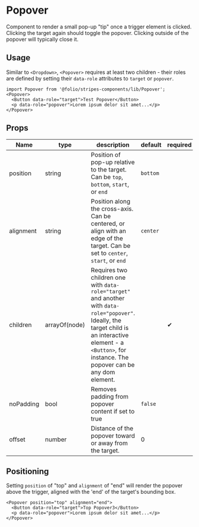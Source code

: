 # Popover

Component to render a small pop-up "tip" once a trigger element is clicked. Clicking the target again should toggle the popover. Clicking outside of the popover will typically close it.

## Usage

Similar to `<Dropdown>`, `<Popover>` requires at least two children - their roles are defined by setting their `data-role` attributes to `target` or `popover`.
```
import Popover from '@folio/stripes-components/lib/Popover';
<Popover>
  <Button data-role="target">Test Popover</Button>
  <p data-role="popover">Lorem ipsum delor sit amet...</p>
</Popover>
```

## Props
Name | type | description | default | required
--- | --- | --- | --- | ---
position | string | Position of pop-up relative to the target. Can be `top`, `bottom`, `start`, or `end` | `bottom` |
alignment | string | Position along the cross-axis. Can be centered, or align with an edge of the target. Can be set to `center`, `start`, or `end` | `center` |
children | arrayOf(node) | Requires two children one with `data-role="target"` and another with `data-role="popover"`. Ideally, the target child is an interactive element - a `<Button>`, for instance. The popover can be any dom element. | | &#10004;
noPadding | bool | Removes padding from popover content if set to true | `false` |
offset | number | Distance of the popover toward or away from the target. | 0 |

## Positioning
Setting `position` of "top" and `alignment` of "end" will render the popover above the trigger, aligned with the 'end' of the target's bounding box.

```
<Popover position="top" alignment="end">
  <Button data-role="target">Top Popover3</Button>
  <p data-role="popover">Lorem ipsum delor sit amet...</p>
</Popover>
```
